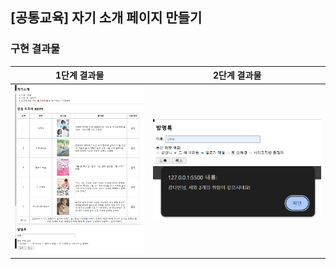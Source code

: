 ## [공통교육] 자기 소개 페이지 만들기

### 구현 결과물

| 1단계 결과물                                              | 2단계 결과물                                                                                                        |
| --------------------------------------------------------- | ------------------------------------------------------------------------------------------------------------------- |
| <img width="500px" src="./images/web-introduction-1.png"> | <img width="350px" src="./images/web-introduction-2.png"> <img width="300px" src="./images/web-introduction-3.png"> |
